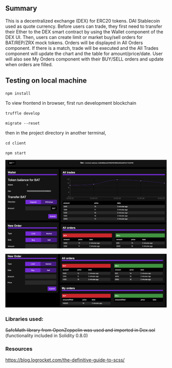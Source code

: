 ## Summary
This is a decentralized exchange (DEX) for ERC20 tokens. DAI Stablecoin used as quote currency. Before users can trade, they first need to transfer their Ether to the DEX smart contract by using the Wallet component of the DEX UI. Then, 
users can create limit or market buy/sell orders for BAT/REP/ZRX mock tokens. Orders will be displayed in All Orders component. If there is a match, trade will be executed and the All Trades component will update the chart and the table for amount/price/date. User will also see My Orders component with their BUY/SELL orders and update when orders are filled. 

## Testing on local machine

`npm install`

To view frontend in browser, first run development blockchain

`truffle develop`

`migrate --reset`

then in the project directory in another terminal,

`cd client`

`npm start`

![](./screenshots/screenshot1.png)

![](./screenshots/screenshot2.png)



### Libraries used:

~~SafeMath library from OpenZeppelin was used and imported in Dex.sol~~ (functionality included in Solidity 0.8.0)

### Resources
https://blog.logrocket.com/the-definitive-guide-to-scss/